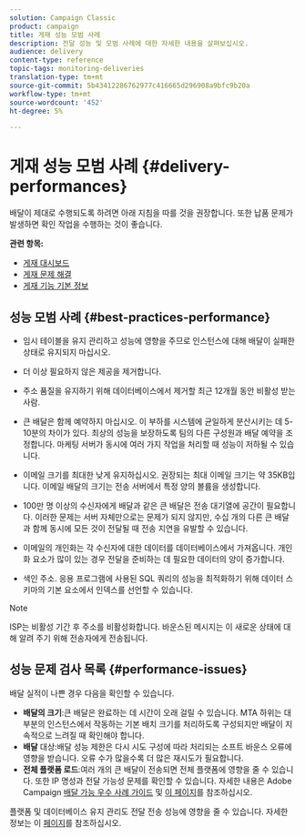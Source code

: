 ```yaml
---
solution: Campaign Classic
product: campaign
title: 게재 성능 모범 사례
description: 전달 성능 및 모범 사례에 대한 자세한 내용을 살펴보십시오.
audience: delivery
content-type: reference
topic-tags: monitoring-deliveries
translation-type: tm+mt
source-git-commit: 5b43412286762977c416665d296908a9bfc9b20a
workflow-type: tm+mt
source-wordcount: '452'
ht-degree: 5%

---
```



# 게재 성능 모범 사례 {#delivery-performances}

배달이 제대로 수행되도록 하려면 아래 지침을 따를 것을 권장합니다. 또한 납품 문제가 발생하면 확인 작업을 수행하는 것이 좋습니다.

**관련 항목:**

* [게재 대시보드](../../delivery/using/delivery-dashboard.md)
* [게재 문제 해결](../../delivery/using/delivery-troubleshooting.md)
* [게재 기능 기본 정보](../../delivery/using/about-deliverability.md)

## 성능 모범 사례 {#best-practices-performance}

* 임시 테이블을 유지 관리하고 성능에 영향을 주므로 인스턴스에 대해 배달이 실패한 상태로 유지되지 마십시오.

* 더 이상 필요하지 않은 제공을 제거합니다.

* 주소 품질을 유지하기 위해 데이터베이스에서 제거할 최근 12개월 동안 비활성 받는 사람.

* 큰 배달은 함께 예약하지 마십시오. 이 부하를 시스템에 균일하게 분산시키는 데 5-10분의 차이가 있다. 최상의 성능을 보장하도록 팀의 다른 구성원과 배달 예약을 조정합니다. 마케팅 서버가 동시에 여러 가지 작업을 처리할 때 성능이 저하될 수 있습니다.

* 이메일 크기를 최대한 낮게 유지하십시오. 권장되는 최대 이메일 크기는 약 35KB입니다. 이메일 배달의 크기는 전송 서버에서 특정 양의 볼륨을 생성합니다.

* 100만 명 이상의 수신자에게 배달과 같은 큰 배달은 전송 대기열에 공간이 필요합니다. 이러한 문제는 서버 자체만으로는 문제가 되지 않지만, 수십 개의 다른 큰 배달과 함께 동시에 모든 것이 전달될 때 전송 지연을 유발할 수 있습니다.

* 이메일의 개인화는 각 수신자에 대한 데이터를 데이터베이스에서 가져옵니다. 개인화 요소가 많이 있는 경우 전달을 준비하는 데 필요한 데이터의 양이 증가합니다.

* 색인 주소. 응용 프로그램에 사용된 SQL 쿼리의 성능을 최적화하기 위해 데이터 스키마의 기본 요소에서 인덱스를 선언할 수 있습니다.

>[!NOTE]
>
>ISP는 비활성 기간 후 주소를 비활성화합니다. 바운스된 메시지는 이 새로운 상태에 대해 알려 주기 위해 전송자에게 전송됩니다.

## 성능 문제 검사 목록 {#performance-issues}

배달 실적이 나쁜 경우 다음을 확인할 수 있습니다.

* **배달의 크기**:큰 배달은 완료하는 데 시간이 오래 걸릴 수 있습니다. MTA 하위는 대부분의 인스턴스에서 작동하는 기본 배치 크기를 처리하도록 구성되지만 배달이 지속적으로 느려질 때 확인해야 합니다.
* **배달** 대상:배달 성능 제한은 다시 시도 구성에 따라 처리되는 소프트 바운스 오류에 영향을 받습니다. 오류 수가 많을수록 더 많은 재시도가 필요합니다.
* **전체 플랫폼 로드**:여러 개의 큰 배달이 전송되면 전체 플랫폼에 영향을 줄 수 있습니다. 또한 IP 명성과 전달 가능성 문제를 확인할 수 있습니다. 자세한 내용은 Adobe Campaign [배달 가능 우수 사례 가이드](../../delivery/using/deliverability-key-points.md) 및 [이 페이지](../../delivery/using/about-deliverability.md)를 참조하십시오.

플랫폼 및 데이터베이스 유지 관리도 전달 전송 성능에 영향을 줄 수 있습니다. 자세한 정보는 이 [페이지](../../production/using/database-performances.md)를 참조하십시오.
